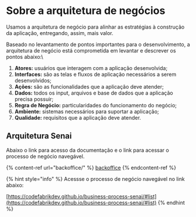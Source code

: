 # Sobre a arquitetura de negócios

Usamos a arquitetura de negócio para alinhar as estratégias à construção da aplicação, entregando, assim, mais valor.

Baseado no levantamento de pontos importantes para o desenvolvimento, a arquitetura de negócio está comprometida em levantar e descrever os pontos abaixo:\


1. **Atores:** usuários que interagem com a aplicação desenvolvida;
2. **Interfaces:** são as telas e fluxos de aplicação necessários a serem desenvolvidos;
3. **Ações:** são as funcionalidades que a aplicação deve atender;
4. **Dados:** todos os input, arquivos e base de dados que a aplicação precisa possuir;
5. **Regra de Negócio:** particularidades do funcionamento do negócio;
6. **Ambiente:** sistemas necessários para suportar a aplicação;
7. **Qualidade:** requisitos que a aplicação deve atender.

## Arquitetura Senai

Abaixo o link para acesso da documentação e o link para acessar o processo de negócio navegável.

{% content-ref url="backoffice/" %}
[backoffice](backoffice/)
{% endcontent-ref %}

{% hint style="info" %}
Acessse o processo de negócio navegável no link abaixo:

[https://codefabrikdev.github.io/business-process-senai/#list](https://codefabrikdev.github.io/business-process-senai/#list)
{% endhint %}
